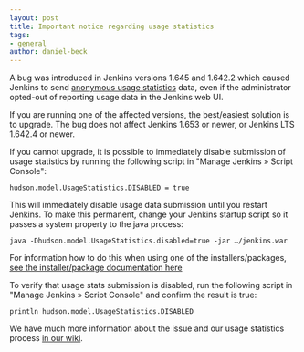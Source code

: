 ```yaml
---
layout: post
title: Important notice regarding usage statistics
tags:
- general
author: daniel-beck
---
```


A bug was introduced in Jenkins versions 1.645 and 1.642.2 which caused Jenkins
to send [anonymous usage statistics](https://wiki.jenkins-ci.org/display/JENKINS/Usage+Statistics) data,
even if the administrator opted-out of reporting usage data in the Jenkins web
UI.

If you are running one of the affected versions, the best/easiest solution is
to upgrade. The bug does not affect Jenkins 1.653 or newer, or Jenkins LTS
1.642.4 or newer.

If you cannot upgrade, it is possible to immediately disable submission of
usage statistics by running the following script in "Manage Jenkins » Script Console":

    hudson.model.UsageStatistics.DISABLED = true

This will immediately disable usage data submission until you restart Jenkins.
To make this permanent, change your Jenkins startup script so it passes a
system property to the java process:

    java -Dhudson.model.UsageStatistics.disabled=true -jar …/jenkins.war

For information how to do this when using one of the installers/packages, [see
the installer/package documentation
here](https://wiki.jenkins-ci.org/display/JENKINS/Native+Packages)

To verify that usage stats submission is disabled, run the following script in
"Manage Jenkins » Script Console" and confirm the result is true:

    println hudson.model.UsageStatistics.DISABLED


We have much more information about the issue and our usage statistics process
[in our wiki](https://wiki.jenkins-ci.org/display/JENKINS/Usage+Statistics+Privacy+Advisory+2016-03-30).

